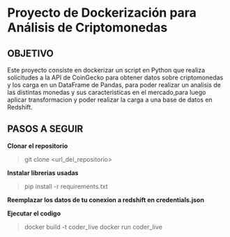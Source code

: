 # Proyecto de Dockerización para Análisis de Criptomonedas

## OBJETIVO
Este proyecto consiste en dockerizar un script en Python que realiza solicitudes a la API de CoinGecko 
para obtener datos sobre criptomonedas y los carga en un DataFrame de Pandas, para poder realizar un analisis 
de las distintas monedas y sus caracteristicas en el mercado,para luego aplicar transformacion y poder realizar 
la carga a una base de datos en Redshift.

## PASOS A SEGUIR
**Clonar el repositorio**
> git clone <url_del_repositorio>

**Instalar librerias usadas**
> pip install -r requirements.txt

**Reemplazar los datos de tu conexion a redshift en credentials.json**

**Ejecutar el codigo**
> docker build -t coder_live
> docker run coder_live